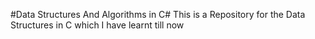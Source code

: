#Data Structures And Algorithms in C#
This is a Repository for the Data Structures in C which I have learnt till now
